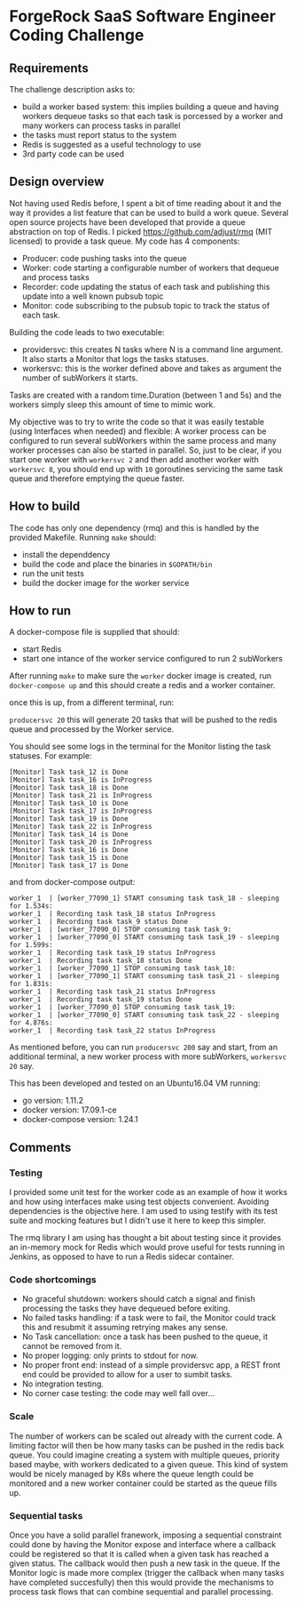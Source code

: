 # ForgeRock SaaS Software Engineer Coding Challenge

## Requirements

The challenge description asks to:

- build a worker based system: this implies building a queue and having workers dequeue tasks so that each task is porcessed by a worker and many workers can process tasks in parallel
- the tasks must report status to the system
- Redis is suggested as a useful technology to use
- 3rd party code can be used

## Design overview

Not having used Redis before, I spent a bit of time reading about it and the way it provides a list feature that can be used to build a work queue. Several open source projects have been developed that provide a queue abstraction on top of Redis.
I picked https://github.com/adjust/rmq (MIT licensed) to provide a task queue.
My code has 4 components:

- Producer: code pushing tasks into the queue
- Worker: code starting a configurable number of workers that dequeue and process tasks
- Recorder: code updating the status of each task and publishing this update into a well known pubsub topic
- Monitor: code subscribing to the pubsub topic to track the status of each task.

Building the code leads to two executable:

- providersvc: this creates N tasks where N is a command line argument. It also starts a Monitor that logs the tasks statuses.
- workersvc: this is the worker defined above and takes as argument the number of subWorkers it starts.

Tasks are created with a random time.Duration (between 1 and 5s) and the workers simply sleep this amount of time to mimic work.

My objective was to try to write the code so that it was easily testable (using Interfaces when needed) and flexible: A worker process can be configured to run several subWorkers within the same process and many worker processes can also be started in parallel. So, just to be clear, if you start one worker with `workersvc 2` and then add another worker with `workersvc 8`, you should end up with `10` goroutines servicing the same task queue and therefore emptying the queue faster.

## How to build

The code has only one dependency (rmq) and this is handled by the provided Makefile. Running `make` should:

- install the dependdency
- build the code and place the binaries in `$GOPATH/bin`
- run the unit tests
- build the docker image for the worker service

## How to run

A docker-compose file is supplied that should:

- start Redis
- start one intance of the worker service configured to run 2 subWorkers

After running `make` to make sure the `worker` docker image is created, run `docker-compose up` and this should create a redis and a worker container.

once this is up, from a different terminal, run:

`producersvc 20` this will generate 20 tasks that will be pushed to the redis queue and processed by the Worker service.

You should see some logs in the terminal for the Monitor listing the task statuses. For example:

```
[Monitor] Task task_12 is Done
[Monitor] Task task_16 is InProgress
[Monitor] Task task_18 is Done
[Monitor] Task task_21 is InProgress
[Monitor] Task task_10 is Done
[Monitor] Task task_17 is InProgress
[Monitor] Task task_19 is Done
[Monitor] Task task_22 is InProgress
[Monitor] Task task_14 is Done
[Monitor] Task task_20 is InProgress
[Monitor] Task task_16 is Done
[Monitor] Task task_15 is Done
[Monitor] Task task_17 is Done
```

and from docker-compose output:

```
worker_1  | [worker_77090_1] START consuming task task_18 - sleeping for 1.534s:
worker_1  | Recording task task_18 status InProgress
worker_1  | Recording task task_9 status Done
worker_1  | [worker_77090_0] STOP consuming task task_9:
worker_1  | [worker_77090_0] START consuming task task_19 - sleeping for 1.599s:
worker_1  | Recording task task_19 status InProgress
worker_1  | Recording task task_18 status Done
worker_1  | [worker_77090_1] STOP consuming task task_18:
worker_1  | [worker_77090_1] START consuming task task_21 - sleeping for 1.831s:
worker_1  | Recording task task_21 status InProgress
worker_1  | Recording task task_19 status Done
worker_1  | [worker_77090_0] STOP consuming task task_19:
worker_1  | [worker_77090_0] START consuming task task_22 - sleeping for 4.876s:
worker_1  | Recording task task_22 status InProgress
```

As mentioned before, you can run `producersvc 200` say and start, from an additional terminal, a new worker process with more subWorkers, `workersvc 20` say.

This has been developed and tested on an Ubuntu16.04 VM running:
- go version: 1.11.2
- docker version: 17.09.1-ce
- docker-compose version: 1.24.1

## Comments

### Testing
I provided some unit test for the worker code as an example of how it works and how using interfaces make using test objects convenient. Avoiding dependencies is the objective here. I am used to using testify with its test suite and mocking features but I didn't use it here to keep this simpler.

The rmq library I am using has thought a bit about testing since it provides an in-memory mock for Redis which would prove useful for tests running in Jenkins, as opposed to have to run a Redis sidecar container.

### Code shortcomings
- No graceful shutdown: workers should catch a signal and finish processing the tasks they have dequeued before exiting.
- No failed tasks handling: if a task were to fail, the Monitor could track this and resubmit it assuming retrying makes any sense.
- No Task cancellation: once a task has been pushed to the queue, it cannot be removed from it.
- No proper logging: only prints to stdout for now.
- No proper front end: instead of a simple providersvc app, a REST front end could be provided to allow for a user to sumbit tasks.
- No integration testing.
- No corner case testing: the code may well fall over...

### Scale
The number of workers can be scaled out already with the current code. A limiting factor will then be how many tasks can be pushed in the redis back queue. You could imagine creating a system with multiple queues, priority based maybe, with workers dedicated to a given queue.
This kind of system would be nicely managed by K8s where the queue length could be monitored and a new worker container could be started as the queue fills up.

### Sequential tasks
Once you have a solid parallel franework, imposing a sequential constraint could done by having the Monitor expose and interface where a callback could be registered so that it is called when a given task has reached a given status. The callback would then push a new task in the queue. If the Monitor logic is made more complex (trigger the callback when many tasks have completed succesfully) then this would provide the mechanisms to process task flows that can combine sequential and parallel processing.
